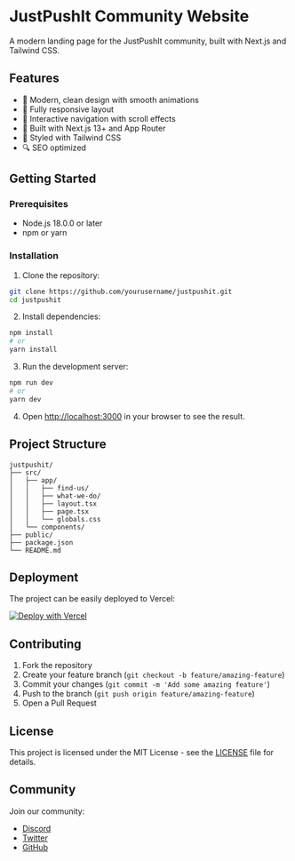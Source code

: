 # JustPushIt Community Website

A modern landing page for the JustPushIt community, built with Next.js and Tailwind CSS.

## Features

- 🎨 Modern, clean design with smooth animations
- 📱 Fully responsive layout
- 🎯 Interactive navigation with scroll effects
- 🚀 Built with Next.js 13+ and App Router
- 💅 Styled with Tailwind CSS
- 🔍 SEO optimized

## Getting Started

### Prerequisites

- Node.js 18.0.0 or later
- npm or yarn

### Installation

1. Clone the repository:
```bash
git clone https://github.com/yourusername/justpushit.git
cd justpushit
```

2. Install dependencies:
```bash
npm install
# or
yarn install
```

3. Run the development server:
```bash
npm run dev
# or
yarn dev
```

4. Open [http://localhost:3000](http://localhost:3000) in your browser to see the result.

## Project Structure

```
justpushit/
├── src/
│   ├── app/
│   │   ├── find-us/
│   │   ├── what-we-do/
│   │   ├── layout.tsx
│   │   ├── page.tsx
│   │   └── globals.css
│   └── components/
├── public/
├── package.json
└── README.md
```

## Deployment

The project can be easily deployed to Vercel:

[![Deploy with Vercel](https://vercel.com/button)](https://vercel.com/new/clone?repository-url=https://github.com/yourusername/justpushit)

## Contributing

1. Fork the repository
2. Create your feature branch (`git checkout -b feature/amazing-feature`)
3. Commit your changes (`git commit -m 'Add some amazing feature'`)
4. Push to the branch (`git push origin feature/amazing-feature`)
5. Open a Pull Request

## License

This project is licensed under the MIT License - see the [LICENSE](LICENSE) file for details.

## Community

Join our community:
- [Discord](https://discord.gg/your-discord)
- [Twitter](https://twitter.com/your-twitter)
- [GitHub](https://github.com/your-github)
